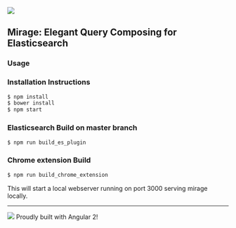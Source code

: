 ![](http://i.imgur.com/RoyFbSb.png?1)

## Mirage: Elegant Query Composing for Elasticsearch

### Usage


### Installation Instructions

```sh
$ npm install 
$ bower install
$ npm start
```

### Elasticsearch Build on master branch

```sh
$ npm run build_es_plugin
```

### Chrome extension Build

```sh
$ npm run build_chrome_extension
```

This will start a local webserver running on port 3000 serving mirage locally.


---

![](https://avatars0.githubusercontent.com/u/139426?v=3&s=20) Proudly built with Angular 2!
